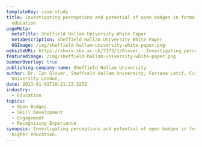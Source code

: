 ```yaml
---
templateKey: case-study
title: Investigating perceptions and potential of open badges in formal higher
  education
pageMeta:
  metaTitle: Sheffield Hallam University White Paper
  metaDescription: Sheffield Hallam University White Paper
  OGImage: /img/sheffield-hallam-university-white-paper.png
websiteURL: https://shura.shu.ac.uk/7173/1/Glover_-_Investigating_perceptions_and_potential_of_open_badges_in_formal_higher_education_-_proceeding_112141.pdf
featuredimage: /img/sheffield-hallam-university-white-paper.png
bannerOverlay: true
publishing-company-name: Sheffield Hallam University
author: Dr. Ian Glover, Sheffield Hallam University; Farzana Latif, City
  University London,
date: 2013-01-01T10:21:23.325Z
industry:
  - Education
topics:
  - Open Badges
  - Skill Development
  - Engagement
  - Recognizing Experience
synopsis: Investigating perceptions and potential of open badges in formal
  higher education.
---
```

